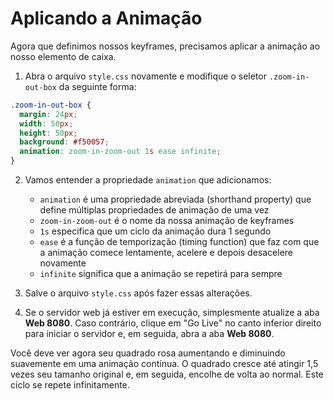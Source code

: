 # Aplicando a Animação

Agora que definimos nossos keyframes, precisamos aplicar a animação ao nosso elemento de caixa.

1. Abra o arquivo `style.css` novamente e modifique o seletor `.zoom-in-out-box` da seguinte forma:

```css
.zoom-in-out-box {
  margin: 24px;
  width: 50px;
  height: 50px;
  background: #f50057;
  animation: zoom-in-zoom-out 1s ease infinite;
}
```

2. Vamos entender a propriedade `animation` que adicionamos:
   - `animation` é uma propriedade abreviada (shorthand property) que define múltiplas propriedades de animação de uma vez
   - `zoom-in-zoom-out` é o nome da nossa animação de keyframes
   - `1s` especifica que um ciclo da animação dura 1 segundo
   - `ease` é a função de temporização (timing function) que faz com que a animação comece lentamente, acelere e depois desacelere novamente
   - `infinite` significa que a animação se repetirá para sempre

3. Salve o arquivo `style.css` após fazer essas alterações.

4. Se o servidor web já estiver em execução, simplesmente atualize a aba **Web 8080**. Caso contrário, clique em "Go Live" no canto inferior direito para iniciar o servidor e, em seguida, abra a aba **Web 8080**.

Você deve ver agora seu quadrado rosa aumentando e diminuindo suavemente em uma animação contínua. O quadrado cresce até atingir 1,5 vezes seu tamanho original e, em seguida, encolhe de volta ao normal. Este ciclo se repete infinitamente.
